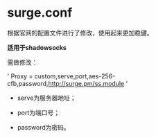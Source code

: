 # surge.conf

根据官网的配置文件进行了修改，使用起来更加稳健。

**适用于shadowsocks**

需做修改：

 ' Proxy = custom,serve,port,aes-256-cfb,password,http://surge.pm/ss.module '

- serve为服务器地址；

- port为端口号；

- password为密码。
